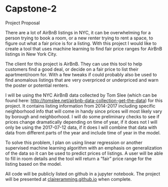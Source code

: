 # Capstone-2
Project Proposal

There are a lot of AirBnB listings in NYC, it can be overwhelming for a person trying to book a room, or a new renter trying to rent a space, to figure out what a fair price is for a listing. With this project I would like to create a tool that uses machine learning to find fair price ranges for AirBnB listings in New York City. 

The client for this project is AirBnB. They can use this tool to help customers find a good deal, or decide on a fair price to list their apartment/room for. With a few tweaks if could probably also be used to find anomalous listings that are very overpriced or underpriced and warn the poster or potential renters. 

I will be using the NYC AirBnB data collected by Tom Slee (which can be found here: http://tomslee.net/airbnb-data-collection-get-the-data) for this project. It contains listing information from 2014-2017 including specific neighborhood info that will come in handy since prices will most likely vary by borough and neighborhood. I will do some preliminary checks to see if prices change dramatically depending on time of year, if it does not I will only be using the 2017-07-12 data, if it does I will combine that data with data from different parts of the year and include time of year in the model.

To solve this problem, I plan on using linear regression or another supervised machine learning algorithm with an emphasis on generalization of the data so it can be used to predict prices of listings. A user will be able to fill in room details and the tool will return a “fair” price range for the listing based on the model. 

All code will be publicly listed on github in a jupyter notebook. The project will be presented at [claireramming.github.io](http://claireramming.github.io) when complete.